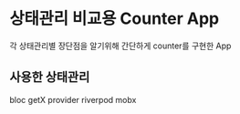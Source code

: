 # 상태관리 비교용 Counter App

각 상태관리별 장단점을 알기위해 간단하게 counter를 구현한 App

## 사용한 상태관리
bloc
getX
provider
riverpod
mobx

